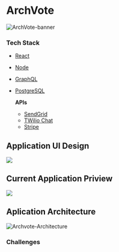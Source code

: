 # ArchVote

![ArchVote-banner](https://i.imgur.com/MymVo3i.png)

### Tech Stack
- [React](https://reactjs.org/)
- [Node](https://nodejs.org/)
- [GraphQL](https://graphql.org/)
- [PostgreSQL](https://www.postgresql.org/)

    **APIs**
    - [SendGrid](https://sendgrid.com/)
    - [TWilio Chat](https://www.twilio.com/)
    - [Stripe](https://stripe.com/)

## Application UI Design
![](https://i.imgur.com/qmvmWzB.png)
## Current Application Priview
![](https://i.imgur.com/XHYcpsO.png)
## Aplication Architecture

![Archvote-Architecture](https://i.imgur.com/VAeTN1J.png)


### Challenges



